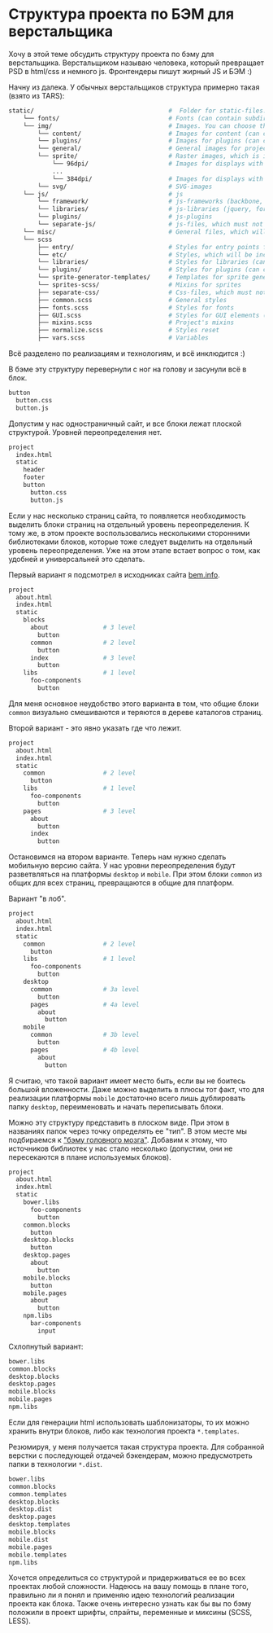 # Структура проекта по БЭМ для верстальщика

Хочу в этой теме обсудить структуру проекта по бэму для верстальщика. Верстальщиком называю человека, который превращает PSD в html/css и немного js. Фронтендеры пишут жирный JS и БЭМ :)

Начну из далека. У обычных верстальщиков структура примерно такая (взято из TARS):

```sh
static/                                     #  Folder for static-files. You can choose the name for that folder in tars-config.js
    └── fonts/                              # Fonts (can contain subdirectories)
    └── img/                                # Images. You can choose the name for that folder in tars-config.js
        └── content/                        # Images for content (can contain subdirectories)
        └── plugins/                        # Images for plugins (can contain subdirectories)
        └── general/                        # General images for project (can contain subdirectories)
        └── sprite/                         # Raster images, which is included in png-sprite.
            └── 96dpi/                      # Images for displays with dpi 96
            ...
            └── 384dpi/                     # Images for displays with dpi 384 (more info in images-processing)
        └── svg/                            # SVG-images
    └── js/                                 # js
        └── framework/                      # js-frameworks (backbone, for example)
        └── libraries/                      # js-libraries (jquery, for-example)
        └── plugins/                        # js-plugins
        └── separate-js/                    # js-files, which must not be included in ready bundle
    └── misc/                               # General files, which will be moved to root directory of ready project — favicons, robots.txt and so on  (can contain subdirectories)
    └── scss  
        ├── entry/                          # Styles for entry points for css in case of manual css-processing More info [here](css-manual-processing.md).                
        └── etc/                            # Styles, which will be included in the end of ready css-file (can contain subdirectories)
        └── libraries/                      # Styles for libraries (can contain subdirectories)
        └── plugins/                        # Styles for plugins (can contain subdirectories)
        └── sprite-generator-templates/     # Templates for sprite generating
        └── sprites-scss/                   # Mixins for sprites
        ├── separate-css/                   # Css-files, which must not be included in ready bundle
        ├── common.scss                     # General styles
        ├── fonts.scss                      # Styles for fonts
        ├── GUI.scss                        # Styles for GUI elements (inputs, buttons and so on)
        ├── mixins.scss                     # Project's mixins
        ├── normalize.scss                  # Styles reset
        ├── vars.scss                       # Variables
```

Всё разделено по реализациям и технологиям, и всё инклюдится :)

В бэме эту структуру перевернули с ног на голову и засунули всё в блок.

```sh
button
  button.css
  button.js
```

Допустим у нас одностраничный сайт, и все блоки лежат плоской структурой. Уровней переопределения нет.

```sh
project
  index.html
  static
    header
    footer
    button
      button.css
      button.js
```

Если у нас несколько страниц сайта, то появляется необходимость выделить блоки страниц на отдельный уровень переопределения. К тому же, в этом проекте воспользовались несколькими сторонними библиотеками блоков, которые тоже следует выделить на отдельный уровень переопределения. Уже на этом этапе встает вопрос о том, как удобней и универсальней это сделать.

Первый вариант я подсмотрел в исходниках сайта [bem.info](https://github.com/bem-site/bem.info/tree/master/blocks).

```sh
project
  about.html
  index.html
  static
    blocks
      about               # 3 level
        button
      common              # 2 level
        button
      index               # 3 level
        button
    libs                  # 1 level
      foo-components
        button
```

Для меня основное неудобство этого варианта в том, что общие блоки `common` визуально смешиваются и теряются в дереве каталогов страниц.

Второй вариант - это явно указать где что лежит.

```sh
project
  about.html
  index.html
  static
    common                # 2 level
      button
    libs                  # 1 level
      foo-components
        button
    pages                 # 3 level
      about
        button
      index
        button
```

Остановимся на втором варианте. Теперь нам нужно сделать мобильную версию сайта. У нас уровни переопределения будут разветвляться на платформы `desktop` и `mobile`. При этом блоки `common` из общих для всех страниц, превращаются в общие для платформ.

Вариант "в лоб".

```sh
project
  about.html
  index.html
  static
    common                # 2 level
      button
    libs                  # 1 level
      foo-components
        button
    desktop
      common              # 3a level
        button
      pages               # 4a level
        about
          button
    mobile
      common              # 3b level
        button
      pages               # 4b level
        about
          button
```

Я считаю, что такой вариант имеет место быть, если вы не боитесь большой вложенности. Даже можно выделить в плюсы тот факт, что для реализации платформы `mobile` достаточно всего лишь дублировать папку `desktop`, переименовать и начать переписывать блоки.

Можно эту структуру представить в плоском виде. При этом в названиях папок через точку определять ее "тип". В этом месте мы подбираемся к ["бэму головного мозга"](https://ru.bem.info/forum/-233/). Добавим к этому, что источников библиотек у нас стало несколько (допустим, они не пересекаются в плане используемых блоков).

```sh
project
  about.html
  index.html
  static
    bower.libs
      foo-components
        button
    common.blocks
      button
    desktop.blocks
      button
    desktop.pages
      about
        button
    mobile.blocks
      button
    mobile.pages
      about
        button
    npm.libs
      bar-components
        input
```

Схлопнутый вариант:

```sh
bower.libs
common.blocks
desktop.blocks
desktop.pages
mobile.blocks
mobile.pages
npm.libs
```
Если для генерации html использовать шаблонизаторы, то их можно хранить внутри блоков, либо как технология проекта `*.templates`.

Резюмируя, у меня получается такая структура проекта. Для собранной верстки с последующей отдачей бэкендерам, можно предусмотреть папки в технологии `*.dist`.

```sh
bower.libs
common.blocks
common.templates
desktop.blocks
desktop.dist
desktop.pages
desktop.templates
mobile.blocks
mobile.dist
mobile.pages
mobile.templates
npm.libs
```

Хочется определиться со структурой и придерживаться ее во всех проектах любой сложности. Надеюсь на вашу помощь в плане того, правильно ли я понял и применяю идею технологий реализации проекта как блока. Также очень интересно узнать как бы вы по бэму положили в проект шрифты, спрайты, переменные и миксины (SCSS, LESS).
